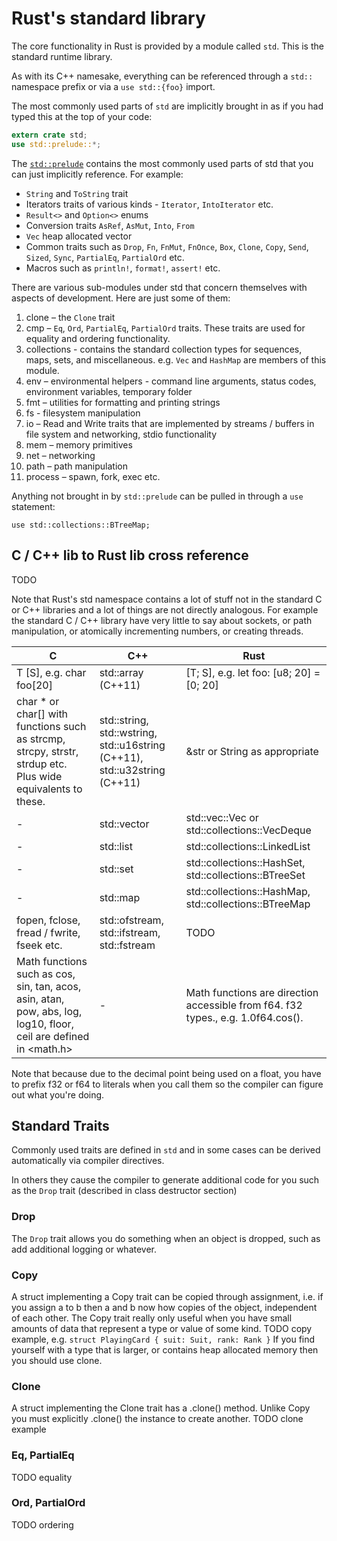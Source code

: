 # Rust's standard library

The core functionality in Rust is provided by a module called `std`. This is the standard runtime library.

As with its C++ namesake, everything can be referenced through a `std::` namespace prefix or via a `use std::{foo}` import.

The most commonly used parts of `std` are implicitly brought in as if you had typed this at the top of your code:

```rust
extern crate std;
use std::prelude::*;
```

The [`std::prelude`](https://doc.rust-lang.org/beta/std/prelude/) contains the most commonly used parts of std that you can just implicitly reference. For example:

* `String` and `ToString` trait
* Iterators traits of various kinds - `Iterator`, `IntoIterator` etc.
* `Result<>` and `Option<>` enums
* Conversion traits `AsRef`, `AsMut`, `Into`, `From`
* `Vec` heap allocated vector
* Common traits such as `Drop`, `Fn`, `FnMut`, `FnOnce`, `Box`, `Clone`, `Copy`, `Send`, `Sized`, `Sync`, `PartialEq`, `PartialOrd` etc.
* Macros such as `println!`, `format!`, `assert!` etc.

There are various sub-modules under std that concern themselves with aspects of development. Here are just some of them:

1. clone – the `Clone` trait
2. cmp – `Eq`, `Ord`, `PartialEq`, `PartialOrd` traits. These traits are used for equality and ordering functionality.
3. collections - contains the standard collection types for sequences, maps, sets, and miscellaneous. e.g. `Vec` and `HashMap` are members of this module.
4. env – environmental helpers - command line arguments, status codes, environment variables, temporary folder
5. fmt – utilities for formatting and printing strings
6. fs - filesystem manipulation
7. io – Read and Write traits that are implemented by streams / buffers in file system and networking, stdio functionality
8. mem – memory primitives
9. net – networking
10. path – path manipulation
11. process – spawn, fork, exec etc.

Anything not brought in by `std::prelude` can be pulled in through a `use` statement:

```
use std::collections::BTreeMap;
```

## C / C++ lib to Rust lib cross reference

TODO

Note that Rust's std namespace contains a lot of stuff not in the standard C or C++ libraries and a lot of things are not directly analogous.
For example the standard C / C++ library have very little to say about sockets, or path manipulation, or atomically incrementing numbers, or creating threads.

C | C++ | Rust
--- | --- | ---
T [S], e.g. char foo[20] | std::array (C++11) | [T; S], e.g. let foo: [u8; 20] = [0; 20]
char * or char[] with functions such as strcmp, strcpy, strstr, strdup etc. Plus wide equivalents to these. | std::string, std::wstring, std::u16string (C++11), std::u32string (C++11) | &str or String as appropriate
- | std::vector | std::vec::Vec or std::collections::VecDeque
- | std::list | std::collections::LinkedList
- | std::set | std::collections::HashSet, std::collections::BTreeSet
- | std::map | std::collections::HashMap, std::collections::BTreeMap
fopen, fclose, fread / fwrite, fseek etc. | std::ofstream, std::ifstream, std::fstream | TODO
Math functions such as cos, sin, tan, acos, asin, atan, pow, abs, log, log10, floor, ceil are defined in <math.h> | - | Math functions are direction accessible from f64. f32 types., e.g. 1.0f64.cos().

Note that because due to the decimal point being used on a float, you have to prefix f32 or f64 to literals when you call them so the compiler can figure out what you're doing.

## Standard Traits

Commonly used traits are defined in `std` and in some cases can be derived automatically via compiler directives.

In others they cause the compiler to generate additional code for you such as the `Drop` trait (described in class destructor section)

### Drop
The `Drop` trait allows you do something when an object is dropped, such as add additional logging or whatever.

### Copy
A struct implementing a Copy trait can be copied through assignment, i.e. if you assign a to b then a and b now how copies of the object, independent of each other.
The Copy trait really only useful when you have small amounts of data that represent a type or value of some kind.
TODO copy example, e.g. `struct PlayingCard { suit: Suit, rank: Rank }`
If you find yourself with a type that is larger, or contains heap allocated memory then you should use clone.

### Clone
A struct implementing the Clone trait has a .clone() method. Unlike Copy you must explicitly .clone() the instance to create another.
TODO clone example

### Eq, PartialEq
TODO equality

### Ord, PartialOrd
TODO ordering
